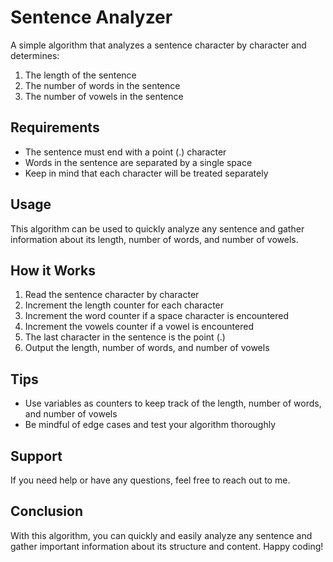 # Sentence Analyzer

A simple algorithm that analyzes a sentence character by character and determines:
1. The length of the sentence
2. The number of words in the sentence
3. The number of vowels in the sentence

## Requirements
- The sentence must end with a point (.) character
- Words in the sentence are separated by a single space
- Keep in mind that each character will be treated separately

## Usage
This algorithm can be used to quickly analyze any sentence and gather information about its length, number of words, and number of vowels.

## How it Works
1. Read the sentence character by character
2. Increment the length counter for each character
3. Increment the word counter if a space character is encountered
4. Increment the vowels counter if a vowel is encountered
5. The last character in the sentence is the point (.)
6. Output the length, number of words, and number of vowels

## Tips
- Use variables as counters to keep track of the length, number of words, and number of vowels
- Be mindful of edge cases and test your algorithm thoroughly
## Support
If you need help or have any questions, feel free to reach out to me.

## Conclusion
With this algorithm, you can quickly and easily analyze any sentence and gather important information about its structure and content. Happy coding! 







